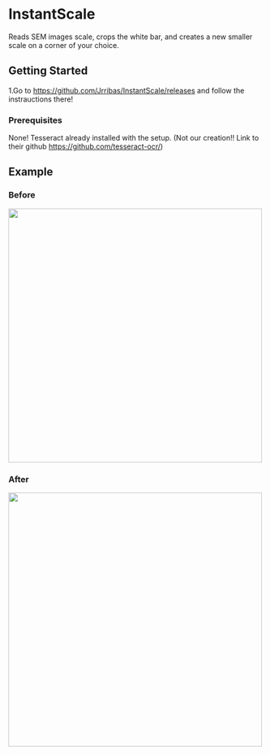 # InstantScale
Reads SEM images scale, crops the white bar, and creates a new smaller scale on a corner of your choice.

## Getting Started

1.Go to https://github.com/Jrribas/InstantScale/releases and follow the instrauctions there!

### Prerequisites

None! Tesseract already installed with the setup. (Not our creation!! Link to their github https://github.com/tesseract-ocr/)

## Example
### Before
<img src="http://i.imgur.com/62LpuB6.png" width="500">

### After
<img src="http://i.imgur.com/NdoLOkH.png" width="500">
